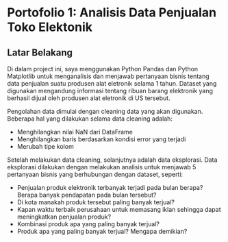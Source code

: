 # Portofolio 1: Analisis Data Penjualan Toko Elektonik
## Latar Belakang
Di dalam project ini, saya menggunakan Python Pandas dan Python Matplotlib untuk menganalisis dan menjawab pertanyaan bisnis tentang data penjualan suatu produsen alat eletronik selama 1 tahun. Dataset yang digunakan mengandung informasi tentang ribuan barang elektronik yang berhasil dijual oleh produsen alat eletronik di US tersebut.

Pengolahan data dimulai dengan cleaning data yang akan digunakan. Beberapa hal yang dilakukan selama data cleaning adalah:
- Menghilangkan nilai NaN dari DataFrame
- Menghilangkan baris berdasarkan kondisi error yang terjadi
- Merubah tipe kolom 

Setelah melakukan data cleaning, selanjutnya adalah data eksplorasi. Data eksplorasi dilakukan dengan melakukan analisis untuk menjawab 5 pertanyaan bisnis yang berhubungan dengan dataset, seperti:
- Penjualan produk elektronik terbanyak terjadi pada bulan berapa? Berapa banyak pendapatan pada bulan tersebut?
- Di kota manakah produk tersebut paling banyak terjual?
- Kapan waktu terbaik perusahaan untuk memasang iklan sehingga dapat meningkatkan penjualan produk?
- Kombinasi produk apa yang paling banyak terjual?
- Produk apa yang paling banyak terjual? Mengapa demikian?
